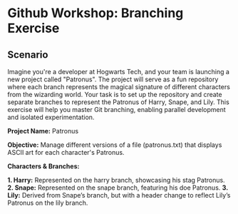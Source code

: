 # Github Workshop: Branching Exercise

## Scenario

Imagine you're a developer at Hogwarts Tech, and your team is launching a new project called "Patronus". The project will serve as a fun repository where each branch represents the magical signature of different characters from the wizarding world. Your task is to set up the repository and create separate branches to represent the Patronus of Harry, Snape, and Lily. This exercise will help you master Git branching, enabling parallel development and isolated experimentation.

**Project Name:** Patronus

**Objective:** Manage different versions of a file (patronus.txt) that displays ASCII art for each character's Patronus.

**Characters & Branches:**

**1. Harry:** Represented on the harry branch, showcasing his stag Patronus.
**2. Snape:** Represented on the snape branch, featuring his doe Patronus.
**3. Lily:** Derived from Snape’s branch, but with a header change to reflect Lily’s Patronus on the lily branch.
